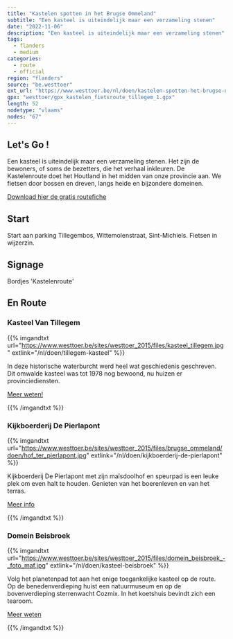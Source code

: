 ```yaml
---
title: "Kastelen spotten in het Brugse Ommeland"
subtitle: "Een kasteel is uiteindelijk maar een verzameling stenen"
date: "2022-11-06"
description: "Een kasteel is uiteindelijk maar een verzameling stenen" 
tags:
  - flanders
  - medium
categories: 
  - route
  - official
region: "flanders"
source: "be.westtoer"
ext_url: "https://www.westtoer.be/nl/doen/kastelen-spotten-het-brugse-ommeland"
gpx: "westtoer/gpx_kastelen_fietsroute_tillegem_1.gpx"
length: 52
nodetype: "vlaams"
nodes: "67"
---
```


## Let's Go !

Een kasteel is uiteindelijk maar een verzameling stenen. Het zijn de bewoners, of soms de bezetters, die het verhaal inkleuren. De Kastelenroute doet het Houtland in het midden van onze provincie aan. We fietsen door bossen en dreven, langs heide en bijzondere domeinen.

[Download hier de gratis routefiche](https://www.westtoer.be/sites/westtoer_2015/files/westtoer/doen/routes/kastelenfietsroute.pdf)

## Start 

Start aan parking Tillegembos, Wittemolenstraat, Sint-Michiels. Fietsen in wijzerzin.

## Signage

Bordjes 'Kastelenroute'

## En Route

### Kasteel Van Tillegem

{{% imgandtxt url="https://www.westtoer.be/sites/westtoer_2015/files/kasteel_tillegem.jpg" extlink="/nl/doen/tillegem-kasteel" %}}

In deze historische waterburcht werd heel wat geschiedenis geschreven. Dit omwalde kasteel was tot 1978 nog bewoond, nu huizen er provinciediensten.

[Meer weten!](https://www.westtoer.be/nl/doen/tillegem-kasteel)

{{% /imgandtxt %}}

### Kijkboerderij De Pierlapont

{{% imgandtxt url="https://www.westtoer.be/sites/westtoer_2015/files/brugse_ommeland/doen/hof_ter_pierlapont.jpg" extlink="/nl/doen/kijkboerderij-de-pierlapont" %}}

Kijkboerderij De Pierlapont met zijn maïsdoolhof en speurpad is een leuke plek om even halt te houden. Genieten van het boerenleven en van het terras.

[Meer info](https://www.westtoer.be/nl/doen/kijkboerderij-de-pierlapont)

{{% /imgandtxt %}}

### Domein Beisbroek

{{% imgandtxt url="https://www.westtoer.be/sites/westtoer_2015/files/domein_beisbroek_-_foto_maf.jpg" extlink="/nl/doen/kasteel-beisbroek" %}}

Volg het planetenpad tot aan het enige toegankelijke kasteel op de route. Op de benedenverdieping huist een natuurmuseum en op de bovenverdieping sterrenwacht Cozmix. In het koetshuis bevindt zich een tearoom.

[Meer weten](https://www.westtoer.be/nl/doen/kasteel-beisbroek)

{{% /imgandtxt %}}